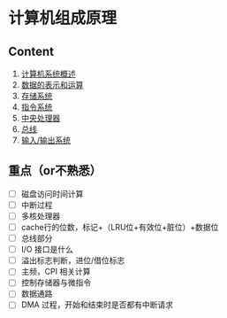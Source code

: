 # 计算机组成原理

## Content

1. [计算机系统概述](chap1.md)
2. [数据的表示和运算](chap2.md)
3. [存储系统](chap3.md)
4. [指令系统](chap4.md)
5. [中央处理器](chap5.md)
6. [总线](chap6.md)
7. [输入/输出系统](chap7.md)

## 重点（or不熟悉）

- [ ] 磁盘访问时间计算
- [ ] 中断过程
- [ ] 多核处理器
- [ ] cache行的位数，标记+（LRU位+有效位+脏位）+数据位
- [ ] 总线部分
- [ ] I/O 接口是什么
- [ ] 溢出标志判断，进位/借位标志
- [ ] 主频，CPI 相关计算
- [ ] 控制存储器与微指令
- [ ] 数据通路
- [ ] DMA 过程，开始和结束时是否都有中断请求
